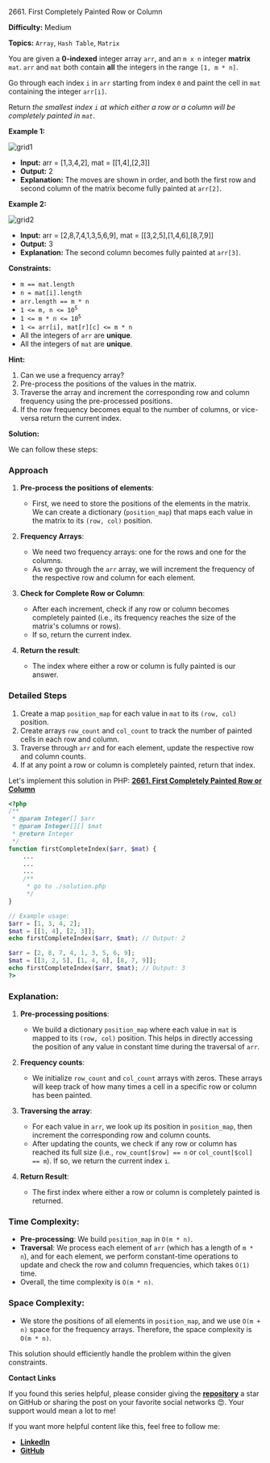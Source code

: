 2661\. First Completely Painted Row or Column

**Difficulty:** Medium

**Topics:** `Array`, `Hash Table`, `Matrix`

You are given a **0-indexed** integer array `arr`, and an `m x n` integer **matrix** `mat`. `arr` and `mat` both contain **all** the integers in the range `[1, m * n]`.

Go through each index `i` in `arr` starting from index `0` and paint the cell in `mat` containing the integer `arr[i]`.

Return _the smallest index `i` at which either a row or a column will be completely painted in `mat`_.

**Example 1:**

![grid1](https://assets.leetcode.com/uploads/2023/01/18/grid1.jpg)

- **Input:** arr = [1,3,4,2], mat = [[1,4],[2,3]]
- **Output:** 2
- **Explanation:** The moves are shown in order, and both the first row and second column of the matrix become fully painted at `arr[2]`.

**Example 2:**

![grid2](https://assets.leetcode.com/uploads/2023/01/18/grid2.jpg)

- **Input:** arr = [2,8,7,4,1,3,5,6,9], mat = [[3,2,5],[1,4,6],[8,7,9]]
- **Output:** 3
- **Explanation:** The second column becomes fully painted at `arr[3]`.



**Constraints:**

- `m == mat.length`
- `n = mat[i].length`
- `arr.length == m * n`
- <code>1 <= m, n <= 10<sup>5</sup></code>
- <code>1 <= m * n <= 10<sup>5</sup></code>
- `1 <= arr[i], mat[r][c] <= m * n`
- All the integers of `arr` are **unique**.
- All the integers of `mat` are **unique**.


**Hint:**
1. Can we use a frequency array?
2. Pre-process the positions of the values in the matrix.
3. Traverse the array and increment the corresponding row and column frequency using the pre-processed positions.
4. If the row frequency becomes equal to the number of columns, or vice-versa return the current index.



**Solution:**

We can follow these steps:

### Approach

1. **Pre-process the positions of elements**:
   - First, we need to store the positions of the elements in the matrix. We can create a dictionary (`position_map`) that maps each value in the matrix to its `(row, col)` position.

2. **Frequency Arrays**:
   - We need two frequency arrays: one for the rows and one for the columns.
   - As we go through the `arr` array, we will increment the frequency of the respective row and column for each element.

3. **Check for Complete Row or Column**:
   - After each increment, check if any row or column becomes completely painted (i.e., its frequency reaches the size of the matrix's columns or rows).
   - If so, return the current index.

4. **Return the result**:
   - The index where either a row or column is fully painted is our answer.

### Detailed Steps
1. Create a map `position_map` for each value in `mat` to its `(row, col)` position.
2. Create arrays `row_count` and `col_count` to track the number of painted cells in each row and column.
3. Traverse through `arr` and for each element, update the respective row and column counts.
4. If at any point a row or column is completely painted, return that index.

Let's implement this solution in PHP: **[2661. First Completely Painted Row or Column](https://github.com/mah-shamim/leet-code-in-php/tree/main/algorithms/002661-first-completely-painted-row-or-column/solution.php)**

```php
<?php
/**
 * @param Integer[] $arr
 * @param Integer[][] $mat
 * @return Integer
 */
function firstCompleteIndex($arr, $mat) {
    ...
    ...
    ...
    /**
     * go to ./solution.php
     */
}

// Example usage:
$arr = [1, 3, 4, 2];
$mat = [[1, 4], [2, 3]];
echo firstCompleteIndex($arr, $mat); // Output: 2

$arr = [2, 8, 7, 4, 1, 3, 5, 6, 9];
$mat = [[3, 2, 5], [1, 4, 6], [8, 7, 9]];
echo firstCompleteIndex($arr, $mat); // Output: 3
?>
```

### Explanation:

1. **Pre-processing positions**:
   - We build a dictionary `position_map` where each value in `mat` is mapped to its `(row, col)` position. This helps in directly accessing the position of any value in constant time during the traversal of `arr`.

2. **Frequency counts**:
   - We initialize `row_count` and `col_count` arrays with zeros. These arrays will keep track of how many times a cell in a specific row or column has been painted.

3. **Traversing the array**:
   - For each value in `arr`, we look up its position in `position_map`, then increment the corresponding row and column counts.
   - After updating the counts, we check if any row or column has reached its full size (i.e., `row_count[$row] == n` or `col_count[$col] == m`). If so, we return the current index `i`.

4. **Return Result**:
   - The first index where either a row or column is completely painted is returned.

### Time Complexity:
- **Pre-processing**: We build `position_map` in `O(m * n)`.
- **Traversal**: We process each element of `arr` (which has a length of `m * n`), and for each element, we perform constant-time operations to update and check the row and column frequencies, which takes `O(1)` time.
- Overall, the time complexity is `O(m * n)`.

### Space Complexity:
- We store the positions of all elements in `position_map`, and we use `O(m + n)` space for the frequency arrays. Therefore, the space complexity is `O(m * n)`.

This solution should efficiently handle the problem within the given constraints.

**Contact Links**

If you found this series helpful, please consider giving the **[repository](https://github.com/mah-shamim/leet-code-in-php)** a star on GitHub or sharing the post on your favorite social networks 😍. Your support would mean a lot to me!

If you want more helpful content like this, feel free to follow me:

- **[LinkedIn](https://www.linkedin.com/in/arifulhaque/)**
- **[GitHub](https://github.com/mah-shamim)** 